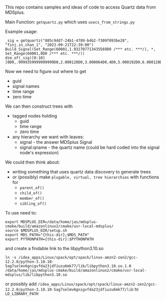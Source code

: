 This repo contains samples and ideas of code to access Quartz data from MDSplus.

Main Function:
   `getquartz.py`
which uses
   `usecs_from_strings.py`

Example usage:
```
_sig = getquartz("885c9dd7-24b1-4789-b4b2-f309f093be28", "finj.in_chan_1", "2023-09-21T22:39:00")
Build_Signal(Set_Range(60001,1.932707713435569D0 /*** etc. ***/), *, Set_Range(60001,0D0 /*** etc. ***/))
dim_of(_sig)[0:10]
[0D0,.9999359999999999D0,2.000128D0,3.000064D0,4D0,5.000192D0,6.000128D0,7.000064D0,8D0,8.999936D0,9.999872D0]
```

Now we need to figure out where to get
 - guid
 - signal names
 - time range
 - zero time

We can then construct trees with
 - tagged nodes holding
   - guid
   - time range
   - zero time
 - any hierarchy we want with leaves:
   - signal - the answer MDSplus Signal
   - signal:qname - the quartz name (could be hard coded into the signal node's expression)

We could then think about:
 - writing something that uses quartz data discovery to generate trees
 - or (possibly) make `plugable, virtual, tree hierarchies` with functions for
   - `parent_of()`
   - `child_of()`
   - `member_of()`
   - `sibling_of()`

To use need to:
```
export MDSPLUS_DIR=/data/home/jas/mdsplus-cmake/build/amazonlinux2/cmake/usr-local-mdsplus/
source $MDSPLUS_DIR/setup.sh
export MDS_PATH="{this-dir};$MDS_PATH"
export PYTHONPATH={this-dir}:$PYTHONPATH
```
and create a findable link to the libpython3.10.so

```
ln -s /idea_apps/Linux/spack/opt/spack/linux-amzn2-zen2/gcc-12.2.0/python-3.10.10-5ag7selmv6gnigvfda23jdfiuzu6mk77/lib/libpython3.10.so.1.0 /data/home/jas/mdsplus-cmake/build/amazonlinux2/cmake/usr-local-mdsplus/lib/libpython3.10.so
```
or possibly add `/idea_apps/Linux/spack/opt/spack/linux-amzn2-zen2/gcc-12.2.0/python-3.10.10-5ag7selmv6gnigvfda23jdfiuzu6mk77/lib` to `LD_LIBRARY_PATH`

